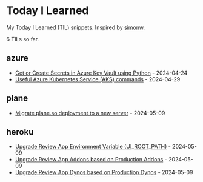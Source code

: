 # Today I Learned

My Today I Learned (TIL) snippets. Inspired by [simonw](https://github.com/simonw/til).

<!-- count starts -->6<!-- count ends --> TILs so far.

<!-- index starts -->
## azure

* [Get or Create Secrets in Azure Key Vault using Python](https://github.com/mabdullahabid/til/blob/main/azure/get-or-create-secret-in-key-vault.md) - 2024-04-24
* [Useful Azure Kubernetes Service (AKS) commands](https://github.com/mabdullahabid/til/blob/main/azure/kubernetes.md) - 2024-04-29

## plane

* [Migrate plane.so deployment to a new server](https://github.com/mabdullahabid/til/blob/main/plane/migrate-to-new-server.md) - 2024-05-09

## heroku

* [Upgrade Review App Environment Variable (UI_ROOT_PATH)](https://github.com/mabdullahabid/til/blob/main/heroku/update-review-app-ui-root-path.md) - 2024-05-09
* [Upgrade Review App Addons based on Production Addons](https://github.com/mabdullahabid/til/blob/main/heroku/upgrade-review-app-addons.md) - 2024-05-09
* [Upgrade Review App Dynos based on Production Dynos](https://github.com/mabdullahabid/til/blob/main/heroku/upgrade-review-app-dynos.md) - 2024-05-09
<!-- index ends -->